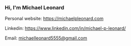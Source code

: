 ### Hi, I'm Michael Leonard

Personal website: https://michaelpleonard.com

Linkedin: https://www.linkedin.com/in/michael-p-leonard/

Email: michaelleonard5555@gmail.com
